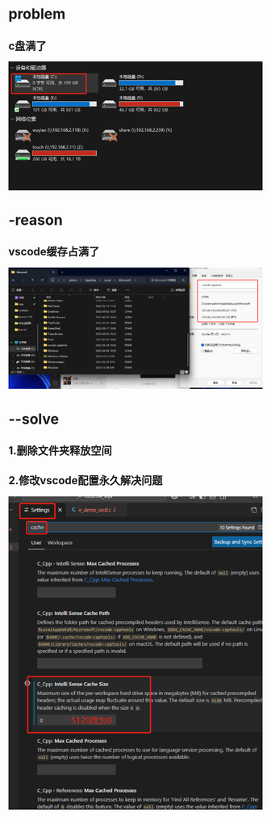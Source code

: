# problem  
  ## c盘满了
  ![Alt Text](https://github.com/wuyiao/note/blob/master/windows/image/817d35973fde4f093800405c78c5389.png)
# -reason
  ## vscode缓存占满了
  ![Alt Text](https://github.com/wuyiao/note/blob/master/windows/image/9eadaa9e7ada29587662dc57c8ed94f.png)
# --solve   
  ## 1.删除文件夹释放空间 
  ## 2.修改vscode配置永久解决问题
  ![Alt Text](https://github.com/wuyiao/note/blob/master/windows/image/816e24eafb2e1265767dc8bd4972aec.png)
